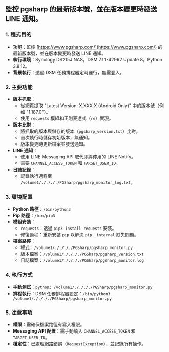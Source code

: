 ## 監控 pgsharp 的最新版本號，並在版本變更時發送 LINE 通知。

### 1. 程式目的
- **功能**：監控 [https://www.pgsharp.com/](https://www.pgsharp.com/) 的最新版本號，並在版本變更時發送 LINE 通知。
- **執行環境**：Synology DS215J NAS，DSM 7.1.1-42962 Update 8，Python 3.8.12。
- **背景執行**：透過 DSM 任務排程器定時運行，無需登入。

### 2. 主要功能
- **版本抓取**：
  - 從網頁提取 "Latest Version: X.XXX.X (Android Only)" 中的版本號（例如 "1.187.0"）。
  - 使用 `requests` 模組和正則表達式（`re`）實現。
- **版本比對**：
  - 將抓取的版本與儲存的版本（`pgsharp_version.txt`）比對。
  - 首次執行時儲存初始版本，無通知。
  - 版本變更時更新檔案並發送通知。
- **LINE 通知**：
  - 使用 LINE Messaging API 取代即將停用的 LINE Notify。
  - 需要 `CHANNEL_ACCESS_TOKEN` 和 `TARGET_USER_ID`。
- **日誌記錄**：
  - 記錄執行過程至 `/volume1/././././PGSharp/pgsharp_monitor_log.txt`。

### 3. 環境配置
- **Python 路徑**：`/bin/python3`
- **Pip 路徑**：`/bin/pip3`
- **模組安裝**：
  - `requests`：透過 `pip3 install requests` 安裝。
  - 修復過程：重新安裝 `pip` 以解決 `pip._internal` 缺失問題。
- **檔案路徑**：
  - 程式：`/volume1/././././PGSharp/pgsharp_monitor.py`
  - 版本檔案：`/volume1/././././PGSharp/pgsharp_version.txt`
  - 日誌檔案：`/volume1/././././PGSharp/pgsharp_monitor.log`

### 4. 執行方式
- **手動測試**：`python3 /volume1/././././PGSharp/pgsharp_monitor.py`
- **排程執行**：DSM 任務排程器設定：`/bin/python3 /volume1/././././PGSharp/pgsharp_monitor.py`

### 5. 注意事項
- **權限**：需確保檔案路徑有寫入權限。
- **Messaging API 配置**：需手動填入 `CHANNEL_ACCESS_TOKEN` 和 `TARGET_USER_ID`。
- **穩定性**：已處理網路錯誤（`RequestException`），並記錄所有操作。